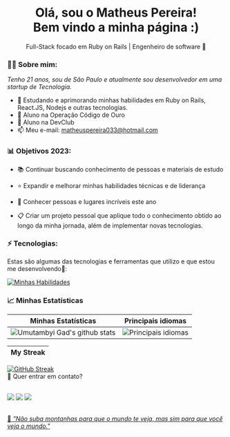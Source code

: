 <h1 align='center'>
  Olá, sou o Matheus Pereira!
  <br/>
  Bem vindo a minha página :)
</h1>
<p align='center'>
  Full-Stack focado em Ruby on Rails | Engenheiro de software 🤖
</p>

### 👱🏻 Sobre mim:

<p>
  <em>
   Tenho 21 anos, sou de São Paulo e atualmente sou desenvolvedor em uma startup de Tecnologia.
  </em>
</p>

- 🌱 Estudando e aprimorando minhas habilidades em Ruby on Rails, React.JS, Nodejs e outras tecnologias.
- 🥇 Aluno na Operação Código de Ouro
- 🚀 Aluno na DevClub
- 📫 Meu e-mail: matheuspereira033@hotmail.com

### 📊 Objetivos 2023:

- 📚 Continuar buscando conhecimento de pessoas e materiais de estudo

- ⭐ Expandir e melhorar minhas habilidades técnicas e de liderança

- 💙 Conhecer pessoas e lugares incríveis este ano

- 📋 Criar um projeto pessoal que aplique todo o conhecimento obtido ao longo da minha jornada, além de implementar novas tecnologias.

### ⚡ Tecnologias:

Estas são algumas das tecnologias e ferramentas que utilizo e que estou me desenvolvendo📲:

[![Minhas Habilidades](https://skillicons.dev/icons?i=html,css,js,postman,nodejs,react,github,git,ruby,rails)](https://skillicons.dev)


### 📈 Minhas Estatísticas

| Minhas Estatísticas                                                                                                                                                            | Principais idiomas                                                                                                                                                                    |
| ------------------------------------------------------------------------------------------------------------------------------------------------------------------------ | ---------------------------------------------------------------------------------------------------------------------------------------------------------------------------------- |
| ![Umutambyi Gad's github stats](https://github-readme-stats.vercel.app/api?username=matheuspereira033&show_icons=true&hide_border=true&count_private=true&theme=jolly) | ![Principais idiomas](https://github-readme-stats.vercel.app/api/top-langs/?username=matheuspereira033&langs_count=10&count_private=true&hide_border=true&theme=jolly&layout=compact) |

| My Streak                                                                                                                                                             |
| ----------------------------------------------------------------------------------------------------------------------------------------------------------------------- |
[![GitHub Streak](https://streak-stats.demolab.com/?user=matheuspereira033&theme=jolly)](https://git.io/streak-stats)
<br/>
💬 Quer entrar em contato?
<br/>
<br/>
<div>
  <a href="https://www.linkedin.com/in/matheuspereira-santos/" target="_blank"><img src="https://img.shields.io/badge/-LinkedIn-%230077B5?style=for-the-badge&logo=linkedin&logoColor=white" target="_blank"></a> 
  <a href="https://api.whatsapp.com/send/?phone=%2B5511941201897&text&app_absent=0" target="_blank"><img src="https://img.shields.io/badge/WhatsApp- 25D366?style=for-the-badge&logo=whatsapp&logoColor=white" target="_blank"></a>
  <a href = "mailto:matheuspereira033@hotmail.com"><img src="https://img.shields.io/badge/Microsoft_Outlook-0078D4?style=for-the-badge&logo=microsoft-outlook&logoColor=white" target="_blank"</a>
</div>
<br>
<p>🧠 <span style="font-style:italic">"Não suba montanhas para que o mundo te veja, mas sim para que você veja o mundo."</span></p>
